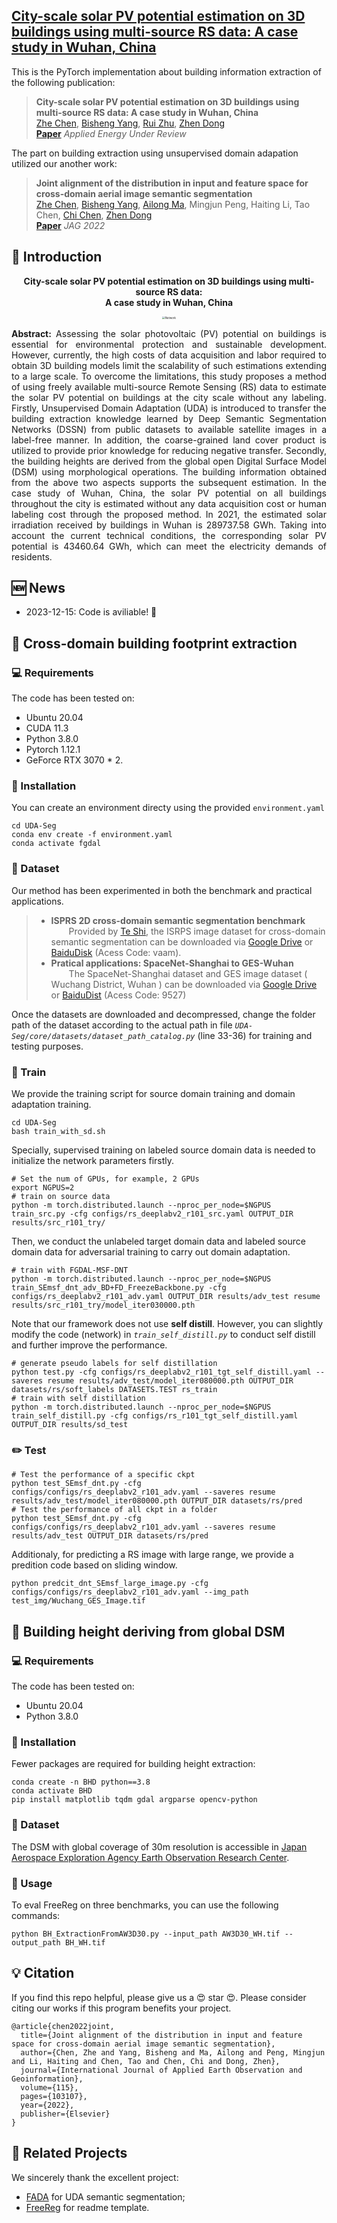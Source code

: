<h2> 
<a href="https://github.com/WHU-USI3DV/3DBIE-SolarPV/" target="_blank">City-scale solar PV potential estimation on 3D buildings using multi-source RS data: A case study in Wuhan, China</a>
</h2>

This is the PyTorch implementation about building information extraction of the following publication:

> **City-scale solar PV potential estimation on 3D buildings using multi-source RS data: A case study in Wuhan, China**<br/>
> [Zhe Chen](https://github.com/ChenZhe-Code), [Bisheng Yang](https://3s.whu.edu.cn/info/1025/1415.htm), [Rui Zhu](https://felix-rz.github.io/), [Zhen Dong](https://dongzhenwhu.github.io/index.html)<br/>
> [**Paper**](https://doi.org/10.1016/j.jag.2022.103107)  *Applied Energy Under Review*<br/>

The part on building extraction using unsupervised domain adapation utilized our another work:
> **Joint alignment of the distribution in input and feature space for cross-domain aerial image semantic segmentation**<br/>
> [Zhe Chen](https://github.com/ChenZhe-Code), [Bisheng Yang](https://3s.whu.edu.cn/info/1025/1415.htm), [Ailong Ma](http://jszy.whu.edu.cn/maailong/zh_CN/index.htm), Mingjun Peng, Haiting Li, Tao Chen, [Chi Chen](https://3s.whu.edu.cn/info/1025/1364.htm), [Zhen Dong](https://dongzhenwhu.github.io/index.html)<br/>
> [**Paper**](https://doi.org/10.1016/j.jag.2022.103107)  *JAG 2022*<br/>

## 🔭 Introduction
<p align="center">
<strong>City-scale solar PV potential estimation on 3D buildings using multi-source RS data:<br/> A case study in Wuhan, China</strong>
</p>
<div align=center>
<img src="media/teaser.png" alt="Network" style="zoom:30%" align='middle'>
</div>

<p align="justify">
<strong>Abstract:</strong>
Assessing the solar photovoltaic (PV) potential on buildings is essential for environmental protection and sustainable development. However, currently, the high costs of data acquisition and labor required to obtain 3D building models limit the scalability of such estimations extending to a large scale. To overcome the limitations, this study proposes a method of using freely available multi-source Remote Sensing (RS) data to estimate the solar PV potential on buildings at the city scale without any labeling. Firstly, Unsupervised Domain Adaptation (UDA) is introduced to transfer the building extraction knowledge learned by Deep Semantic Segmentation Networks (DSSN) from public datasets to available satellite images in a label-free manner. In addition, the coarse-grained land cover product is utilized to provide prior knowledge for reducing negative transfer. Secondly, the building heights are derived from the global open Digital Surface Model (DSM) using morphological operations. The building information obtained from the above two aspects supports the subsequent estimation. In the case study of Wuhan, China, the solar PV potential on all buildings throughout the city is estimated without any data acquisition cost or human labeling cost through the proposed method. In 2021, the estimated solar irradiation received by buildings in Wuhan is 289737.58 GWh. Taking into account the current technical conditions, the corresponding solar PV potential is 43460.64 GWh, which can meet the electricity demands of residents.
</p>

## 🆕 News
- 2023-12-15: Code is aviliable! 🎉


## 🚅 Cross-domain building footprint extraction
### 💻 Requirements
The code has been tested on:
- Ubuntu 20.04
- CUDA 11.3
- Python 3.8.0
- Pytorch 1.12.1
- GeForce RTX 3070 * 2.

### 🔧 Installation
You can create an environment directy using the provided ```environment.yaml```
```
cd UDA-Seg
conda env create -f environment.yaml
conda activate fgdal
```

### 💾 Dataset 
Our method has been experimented in both the benchmark and practical applications.
>- **ISPRS 2D cross-domain semantic segmentation benchmark**  
&ensp;&ensp;&ensp;&ensp;Provided by [Te Shi](https://github.com/te-shi/MUCSS?tab=readme-ov-file), the ISRPS image dataset for cross-domain semantic segmentation can be downloaded via [Google Drive](https://drive.google.com/file/d/1amV--tjtjBMUscUVBqXxXws_vBCo-QdV/view) or [BaiduDisk](https://pan.baidu.com/share/init?surl=Ob12TozQ2Xjcm3rcv7LuRA) (Acess Code: vaam).
>- **Pratical applications: SpaceNet-Shanghai to GES-Wuhan**  
&ensp;&ensp;&ensp;&ensp;The SpaceNet-Shanghai dataset and GES image dataset ( Wuchang District, Wuhan ) can be downloaded via [Google Drive](https://drive.google.com/drive/folders/1l5ARaev5hO95LG1e3e7top-Gda3y8BGb?usp=sharing) or [BaiduDist](https://pan.baidu.com/s/1qmGYUhlGQ9mJGvgez-bbwQ ) (Acess Code: 9527)

Once the datasets are downloaded and decompressed, change the folder path of the dataset according to the actual path in file *```UDA-Seg/core/datasets/dataset_path_catalog.py```* (line 33-36) for training and testing purposes.

### 🔦 Train
We provide the training script for source domain training and domain adaptation training. 
```
cd UDA-Seg
bash train_with_sd.sh
```
Specially, supervised training on labeled source domain data is needed to initialize the network parameters firstly.
```
# Set the num of GPUs, for example, 2 GPUs
export NGPUS=2
# train on source data
python -m torch.distributed.launch --nproc_per_node=$NGPUS train_src.py -cfg configs/rs_deeplabv2_r101_src.yaml OUTPUT_DIR results/src_r101_try/
```
Then, we conduct the unlabeled target domain data and labeled source domain data for adversarial training to carry out domain adaptation.
```
# train with FGDAL-MSF-DNT
python -m torch.distributed.launch --nproc_per_node=$NGPUS train_SEmsf_dnt_adv_BD+FD_FreezeBackbone.py -cfg configs/rs_deeplabv2_r101_adv.yaml OUTPUT_DIR results/adv_test resume results/src_r101_try/model_iter030000.pth
```
Note that our framework does not use **self distill**. However, you can slightly modify the code (network) in *```train_self_distill.py```* to conduct self distill and further improve the performance.

```
# generate pseudo labels for self distillation
python test.py -cfg configs/rs_deeplabv2_r101_tgt_self_distill.yaml --saveres resume results/adv_test/model_iter080000.pth OUTPUT_DIR datasets/rs/soft_labels DATASETS.TEST rs_train
# train with self distillation
python -m torch.distributed.launch --nproc_per_node=$NGPUS train_self_distill.py -cfg configs/rs_r101_tgt_self_distill.yaml OUTPUT_DIR results/sd_test
```
### ✏️ Test

```
# Test the performance of a specific ckpt
python test_SEmsf_dnt.py -cfg configs/configs/rs_deeplabv2_r101_adv.yaml --saveres resume results/adv_test/model_iter080000.pth OUTPUT_DIR datasets/rs/pred
# Test the performance of all ckpt in a folder
python test_SEmsf_dnt.py -cfg configs/configs/rs_deeplabv2_r101_adv.yaml --saveres resume results/adv_test OUTPUT_DIR datasets/rs/pred
```
Additionaly, for predicting a RS image with large range, we provide a predition code based on sliding window.
```
python predcit_dnt_SEmsf_large_image.py -cfg configs/configs/rs_deeplabv2_r101_adv.yaml --img_path test_img/Wuchang_GES_Image.tif
```

## 🚅 Building height deriving from global DSM
### 💻 Requirements
The code has been tested on:
- Ubuntu 20.04
- Python 3.8.0

### 🔧 Installation
Fewer packages are required for building height extraction:
```
conda create -n BHD python==3.8
conda activate BHD
pip install matplotlib tqdm gdal argparse opencv-python
```

### 💾 Dataset 
The DSM with global coverage of 30m resolution is accessible in [Japan Aerospace Exploration Agency  Earth Observation Research Center](https://www.eorc.jaxa.jp/ALOS/en/aw3d30/data/index.htm).


### 🔦 Usage
To eval FreeReg on three benchmarks, you can use the following commands:
```
python BH_ExtractionFromAW3D30.py --input_path AW3D30_WH.tif --output_path BH_WH.tif
```

## 💡 Citation
If you find this repo helpful, please give us a 😍 star 😍.
Please consider citing our works if this program benefits your project.
```
@article{chen2022joint,
  title={Joint alignment of the distribution in input and feature space for cross-domain aerial image semantic segmentation},
  author={Chen, Zhe and Yang, Bisheng and Ma, Ailong and Peng, Mingjun and Li, Haiting and Chen, Tao and Chen, Chi and Dong, Zhen},
  journal={International Journal of Applied Earth Observation and Geoinformation},
  volume={115},
  pages={103107},
  year={2022},
  publisher={Elsevier}
}
```

## 🔗 Related Projects
We sincerely thank the excellent project:
- [FADA](https://github.com/JDAI-CV/FADA) for UDA semantic segmentation;
- [FreeReg](https://github.com/WHU-USI3DV/FreeReg) for readme template.
